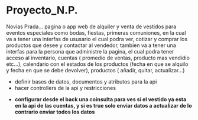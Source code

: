 # Proyecto_N.P.
Novias Prada... pagina o app web de alquiler y venta de vestidos para eventos especiales como bodas, fiestas, primeras comuniones, en la cual va a tener una interfas de ususario el cual podra ver, cotizar y comprar los productos que desee y contactar al vendedor, tambien va a tener una interfas para la persona que administre la pagina, el cual podra tener acceso al inventario, cuentas ( promedio de ventas, producto mas vendidio etc...), calendario con el estados de los productos (fecha en que se alquilo y fecha en que se debe devolver),  productos ( añadir, quitar, actualizar...)


- definir bases de datos, documentos y atributos para la api
- hacer controllers de la api y restricciones



* __configurar desde el back una coinsulta para ves si el vestido ya esta en la api de las cuentas, y si es true solo enviar datos a actualizar de lo contrario enviar todos los datos__